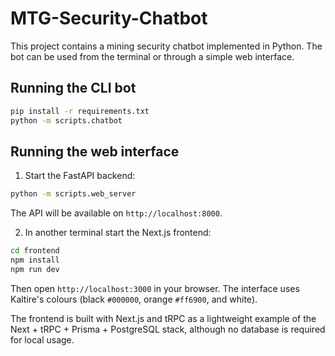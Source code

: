 # MTG-Security-Chatbot

This project contains a mining security chatbot implemented in Python. The bot can be used from the terminal or through a simple web interface.

## Running the CLI bot

```bash
pip install -r requirements.txt
python -m scripts.chatbot
```

## Running the web interface

1. Start the FastAPI backend:

```bash
python -m scripts.web_server
```

The API will be available on `http://localhost:8000`.

2. In another terminal start the Next.js frontend:

```bash
cd frontend
npm install
npm run dev
```

Then open `http://localhost:3000` in your browser. The interface uses Kaltire's colours (black `#000000`, orange `#ff6900`, and white).

The frontend is built with Next.js and tRPC as a lightweight example of the Next + tRPC + Prisma + PostgreSQL stack, although no database is required for local usage.
